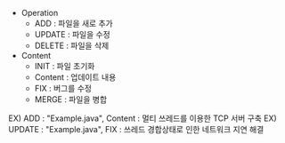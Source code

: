 - Operation
  - ADD	   : 파일을 새로 추가
  - UPDATE : 파일을 수정 
  - DELETE  : 파일을 삭제 
- Content
  - INIT      : 파일 초기화
  - Content : 업데이트 내용 
  - FIX       : 버그를 수정 
  - MERGE  : 파일을 병합 

EX) ADD : "Example.java", Content : 멀티 쓰레드를 이용한 TCP 서버 구축
EX) UPDATE : "Example.java", FIX : 쓰레드 경합상태로 인한 네트워크 지연 해결
